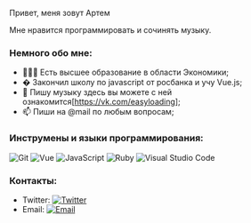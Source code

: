 Привет, меня зовут Артем

Мне нравится программировать и сочинять музыку.

### Немного обо мне:

- 👨🏽‍💻 Есть высшее образование в области Экономики; 
- � Закончил школу по  javascript от росбанка и учу Vue.js;
- 💼 Пишу музыку здесь вы можете с ней ознакомится[https://vk.com/easyloading];
- 📫 Пиши на @mail по любым вопросам;

### Инструмены и языки программирования:

![Git](https://img.shields.io/badge/Git-F05032?style=flat-square&logo=Git&logoColor=white)
![Vue](https://img.shields.io/badge/Vue-js-brightgreen??style=flat-square&logo=#4FC08D)
![JavaScript](https://img.shields.io/badge/JavaScript-F7DF1E?style=flat-square&logo=JavaScript&logoColor=white)
![Ruby](https://img.shields.io/badge/ruby-ruby%20on%20rails-red)
![Visual Studio Code](https://img.shields.io/badge/Visual_Studio_Code-007ACC?style=flat-square&logo=Visual-Studio-Code&logoColor=white)

### Контакты:

- Twitter: [![Twitter](https://img.shields.io/badge)](https://twitter.com/chamshell_) 
- Email: [![Email](https://img.shields.io/badge)](mailto:artem.shvalev.front@gmail.com)
